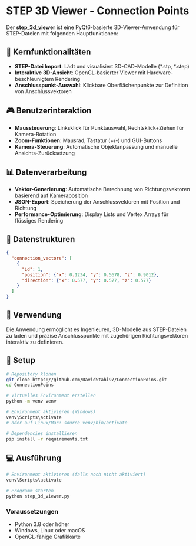 # STEP 3D Viewer - Connection Points

Der **step_3d_viewer** ist eine PyQt6-basierte 3D-Viewer-Anwendung für STEP-Dateien mit folgenden Hauptfunktionen:

## 🔧 Kernfunktionalitäten
- **STEP-Datei Import**: Lädt und visualisiert 3D-CAD-Modelle (*.stp, *.step)
- **Interaktive 3D-Ansicht**: OpenGL-basierter Viewer mit Hardware-beschleunigtem Rendering
- **Anschlusspunkt-Auswahl**: Klickbare Oberflächenpunkte zur Definition von Anschlussvektoren

## 🎮 Benutzerinteraktion
- **Maussteuerung**: Linksklick für Punktauswahl, Rechtsklick+Ziehen für Kamera-Rotation
- **Zoom-Funktionen**: Mausrad, Tastatur (+/-) und GUI-Buttons
- **Kamera-Steuerung**: Automatische Objektanpassung und manuelle Ansichts-Zurücksetzung

## 📊 Datenverarbeitung
- **Vektor-Generierung**: Automatische Berechnung von Richtungsvektoren basierend auf Kameraposition
- **JSON-Export**: Speicherung der Anschlussvektoren mit Position und Richtung
- **Performance-Optimierung**: Display Lists und Vertex Arrays für flüssiges Rendering

## 💾 Datenstrukturen
```json
{
  "connection_vectors": [
    {
      "id": 1,
      "position": {"x": 0.1234, "y": 0.5678, "z": 0.9012},
      "direction": {"x": 0.577, "y": 0.577, "z": 0.577}
    }
  ]
}
```

## 🚀 Verwendung
Die Anwendung ermöglicht es Ingenieuren, 3D-Modelle aus STEP-Dateien zu laden und präzise Anschlusspunkte mit zugehörigen Richtungsvektoren interaktiv zu definieren.

## 🔧 Setup
```bash
# Repository klonen
git clone https://github.com/DavidStahl97/ConnectionPoins.git
cd ConnectionPoins

# Virtuelles Environment erstellen
python -m venv venv

# Environment aktivieren (Windows)
venv\Scripts\activate
# oder auf Linux/Mac: source venv/bin/activate

# Dependencies installieren
pip install -r requirements.txt
```

## 💻 Ausführung
```bash
# Environment aktivieren (falls noch nicht aktiviert)
venv\Scripts\activate

# Programm starten
python step_3d_viewer.py
```

### Voraussetzungen
- Python 3.8 oder höher
- Windows, Linux oder macOS
- OpenGL-fähige Grafikkarte